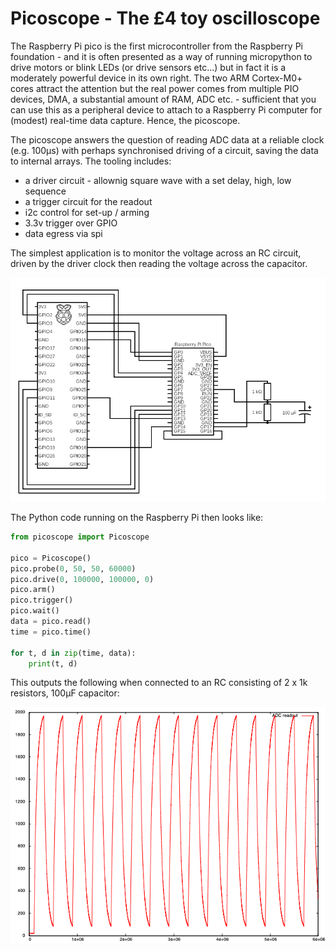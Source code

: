 Picoscope - The £4 toy oscilloscope
===================================

The Raspberry Pi pico is the first microcontroller from the Raspberry Pi foundation - and it is often presented as a way of running micropython to drive motors or blink LEDs (or drive sensors etc...) but in fact it is a moderately powerful device in its own right. The two ARM Cortex-M0+ cores attract the attention but the real power comes from multiple PIO devices, DMA, a substantial amount of RAM, ADC etc. - sufficient that you can use this as a peripheral device to attach to a Raspberry Pi computer for (modest) real-time data capture. Hence, the picoscope.

The picoscope answers the question of reading ADC data at a reliable clock (e.g. 100µs) with perhaps synchronised driving of a circuit, saving the data to internal arrays. The tooling includes:

 - a driver circuit - allownig square wave with a set delay, high, low sequence
 - a trigger circuit for the readout
 - i2c control for set-up / arming
 - 3.3v trigger over GPIO
 - data egress via spi

The simplest application is to monitor the voltage across an RC circuit, driven by the driver clock then reading the voltage across the capacitor.

![Wiring diagram](./wiring.png)

The Python code running on the Raspberry Pi then looks like:

```python
from picoscope import Picoscope

pico = Picoscope()
pico.probe(0, 50, 50, 60000)
pico.drive(0, 100000, 100000, 0)
pico.arm()
pico.trigger()
pico.wait()
data = pico.read()
time = pico.time()

for t, d in zip(time, data):
    print(t, d)
```

This outputs the following when connected to an RC consisting of 2 x 1k resistors, 100µF capacitor:

![ADC output](./adc_rc.png)
